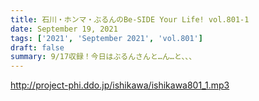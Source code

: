 ```yaml
---
title: 石川・ホンマ・ぶるんのBe-SIDE Your Life! vol.801-1
date: September 19, 2021
tags: ['2021', 'September 2021', 'vol.801']
draft: false
summary: 9/17収録！今日はぶるんさんと…ん…と、、、
---
```


http://project-phi.ddo.jp/ishikawa/ishikawa801_1.mp3